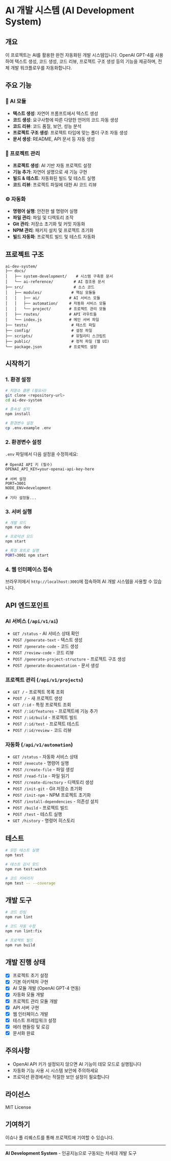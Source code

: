 # AI 개발 시스템 (AI Development System)

## 개요
이 프로젝트는 AI를 활용한 완전 자동화된 개발 시스템입니다. OpenAI GPT-4를 사용하여 텍스트 생성, 코드 생성, 코드 리뷰, 프로젝트 구조 생성 등의 기능을 제공하며, 전체 개발 워크플로우를 자동화합니다.

## 주요 기능

### 🧠 AI 모듈
- **텍스트 생성**: 자연어 프롬프트에서 텍스트 생성
- **코드 생성**: 요구사항에 따른 다양한 언어의 코드 자동 생성
- **코드 리뷰**: 코드 품질, 보안, 성능 분석
- **프로젝트 구조 생성**: 프로젝트 타입에 맞는 폴더 구조 자동 생성
- **문서 생성**: README, API 문서 등 자동 생성

### 📁 프로젝트 관리
- **프로젝트 생성**: AI 기반 자동 프로젝트 설정
- **기능 추가**: 자연어 설명으로 새 기능 구현
- **빌드 & 테스트**: 자동화된 빌드 및 테스트 실행
- **코드 리뷰**: 프로젝트 파일에 대한 AI 코드 리뷰

### ⚙️ 자동화
- **명령어 실행**: 안전한 쉘 명령어 실행
- **파일 관리**: 파일 및 디렉토리 조작
- **Git 관리**: 저장소 초기화 및 커밋 자동화
- **NPM 관리**: 패키지 설치 및 프로젝트 초기화
- **빌드 자동화**: 프로젝트 빌드 및 테스트 자동화

## 프로젝트 구조
```
ai-dev-system/
├── docs/
│   ├── system-development/    # 시스템 구축용 문서
│   └── ai-reference/         # AI 참조용 문서
├── src/                      # 소스 코드
│   ├── modules/             # 핵심 모듈들
│   │   ├── ai/             # AI 서비스 모듈
│   │   ├── automation/     # 자동화 서비스 모듈
│   │   └── project/        # 프로젝트 관리 모듈
│   ├── routes/             # API 라우트들
│   └── index.js            # 메인 서버 파일
├── tests/                   # 테스트 파일
├── config/                  # 설정 파일
├── scripts/                 # 유틸리티 스크립트
├── public/                  # 정적 파일 (웹 UI)
└── package.json            # 프로젝트 설정
```

## 시작하기

### 1. 환경 설정
```bash
# 저장소 클론 (필요시)
git clone <repository-url>
cd ai-dev-system

# 종속성 설치
npm install

# 환경변수 설정
cp .env.example .env
```

### 2. 환경변수 설정
`.env` 파일에서 다음 설정을 수정하세요:
```env
# OpenAI API 키 (필수)
OPENAI_API_KEY=your-openai-api-key-here

# 서버 설정
PORT=3001
NODE_ENV=development

# 기타 설정들...
```

### 3. 서버 실행
```bash
# 개발 모드
npm run dev

# 프로덕션 모드
npm start

# 특정 포트로 실행
PORT=3001 npm start
```

### 4. 웹 인터페이스 접속
브라우저에서 `http://localhost:3001`에 접속하여 AI 개발 시스템을 사용할 수 있습니다.

## API 엔드포인트

### AI 서비스 (`/api/v1/ai`)
- `GET /status` - AI 서비스 상태 확인
- `POST /generate-text` - 텍스트 생성
- `POST /generate-code` - 코드 생성
- `POST /review-code` - 코드 리뷰
- `POST /generate-project-structure` - 프로젝트 구조 생성
- `POST /generate-documentation` - 문서 생성

### 프로젝트 관리 (`/api/v1/projects`)
- `GET /` - 프로젝트 목록 조회
- `POST /` - 새 프로젝트 생성
- `GET /:id` - 특정 프로젝트 조회
- `POST /:id/features` - 프로젝트에 기능 추가
- `POST /:id/build` - 프로젝트 빌드
- `POST /:id/test` - 프로젝트 테스트
- `POST /:id/review` - 코드 리뷰

### 자동화 (`/api/v1/automation`)
- `GET /status` - 자동화 서비스 상태
- `POST /execute` - 명령어 실행
- `POST /create-file` - 파일 생성
- `POST /read-file` - 파일 읽기
- `POST /create-directory` - 디렉토리 생성
- `POST /init-git` - Git 저장소 초기화
- `POST /init-npm` - NPM 프로젝트 초기화
- `POST /install-dependencies` - 의존성 설치
- `POST /build` - 프로젝트 빌드
- `POST /test` - 테스트 실행
- `GET /history` - 명령어 히스토리

## 테스트
```bash
# 모든 테스트 실행
npm test

# 테스트 감시 모드
npm run test:watch

# 코드 커버리지
npm test -- --coverage
```

## 개발 도구
```bash
# 코드 린팅
npm run lint

# 코드 자동 수정
npm run lint:fix

# 프로젝트 빌드
npm run build
```

## 개발 진행 상태
- [x] 프로젝트 초기 설정
- [x] 기본 아키텍처 구현
- [x] AI 모듈 개발 (OpenAI GPT-4 연동)
- [x] 자동화 모듈 개발
- [x] 프로젝트 관리 모듈 개발
- [x] API 서버 구현
- [x] 웹 인터페이스 개발
- [x] 테스트 프레임워크 설정
- [x] 에러 핸들링 및 로깅
- [x] 문서화 완료

## 주의사항
- OpenAI API 키가 설정되지 않으면 AI 기능이 데모 모드로 실행됩니다
- 자동화 기능 사용 시 시스템 보안에 주의하세요
- 프로덕션 환경에서는 적절한 보안 설정이 필요합니다

## 라이선스
MIT License

## 기여하기
이슈나 풀 리퀘스트를 통해 프로젝트에 기여할 수 있습니다.

---

**AI Development System** - 인공지능으로 구동되는 차세대 개발 도구

